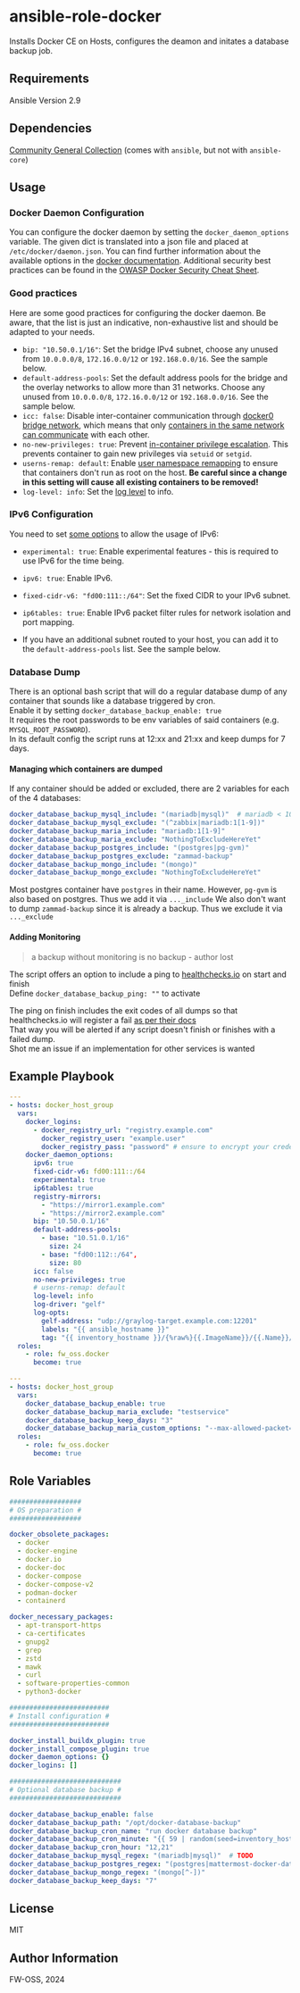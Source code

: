 # ansible-role-docker

Installs Docker CE on Hosts, configures the deamon and initates a database backup job.

## Requirements

Ansible Version 2.9

## Dependencies

[Community General Collection](https://docs.ansible.com/ansible/latest/collections/community/general/index.html) (comes with `ansible`, but not with `ansible-core`)

## Usage

### Docker Daemon Configuration

You can configure the docker daemon by setting the `docker_daemon_options` variable. The given dict is translated into a json file and placed at `/etc/docker/daemon.json`. You can find further information about the available options in the [docker documentation](https://docs.docker.com/reference/cli/dockerd/#daemon-configuration-file). Additional security best practices can be found in the [OWASP Docker Security Cheat Sheet](https://cheatsheetseries.owasp.org/cheatsheets/Docker_Security_Cheat_Sheet.html).

### Good practices

Here are some good practices for configuring the docker daemon. Be aware, that the list is just an indicative, non-exhaustive list and should be adapted to your needs.
- `bip: "10.50.0.1/16"`: Set the bridge IPv4 subnet, choose any unused from `10.0.0.0/8`, `172.16.0.0/12` or `192.168.0.0/16`. See the sample below.
- `default-address-pools`: Set the default address pools for the bridge and the overlay networks to allow more than 31 networks. Choose any unused from `10.0.0.0/8`, `172.16.0.0/12` or `192.168.0.0/16`. See the sample below.
- `icc: false`: Disable inter-container communication through [docker0 bridge network](https://docs.docker.com/network/drivers/bridge/), which means that only [containers in the same network can communicate](https://cheatsheetseries.owasp.org/cheatsheets/Docker_Security_Cheat_Sheet.html#rule-5-be-mindful-of-inter-container-connectivity) with each other.
- `no-new-privileges: true`: Prevent [in-container privilege escalation](https://cheatsheetseries.owasp.org/cheatsheets/Docker_Security_Cheat_Sheet.html#rule-4-prevent-in-container-privilege-escalation). This prevents container to gain new privileges via `setuid` or `setgid`.
- `userns-remap: default`: Enable [user namespace remapping](https://docs.docker.com/engine/security/userns-remap/#enable-userns-remap-on-the-daemon) to ensure that containers don't run as root on the host. **Be careful since a change in this setting will cause all existing containers to be removed!**
- `log-level: info`: Set the [log level](https://cheatsheetseries.owasp.org/cheatsheets/Docker_Security_Cheat_Sheet.html#rule-10-keep-the-docker-daemon-logging-level-at-info) to info.

### IPv6 Configuration

You need to set [some options](https://docs.docker.com/config/daemon/ipv6/) to allow the usage of IPv6:
- `experimental: true`: Enable experimental features - this is required to use IPv6 for the time being.
- `ipv6: true`:  Enable IPv6.
- `fixed-cidr-v6: "fd00:111::/64"`: Set the fixed CIDR to your IPv6 subnet.
- `ip6tables: true`: Enable IPv6 packet filter rules for network isolation and port mapping.

- If you have an additional subnet routed to your host, you can add it to the `default-address-pools` list. See the sample below.

### Database Dump

There is an optional bash script that will do a regular database dump of any container that sounds like a database triggered by cron.  
Enable it by setting `docker_database_backup_enable: true`  
It requires the root passwords to be env variables of said containers (e.g. `MYSQL_ROOT_PASSWORD`).  
In its default config the script runs at 12:xx and 21:xx and keep dumps for 7 days.  

#### Managing which containers are dumped

If any container should be added or excluded, there are 2 variables for each of the 4 databases:

```yaml
docker_database_backup_mysql_include: "(mariadb|mysql)"  # mariadb < 10.5 uses mysqldump
docker_database_backup_mysql_exclude: "(^zabbix|mariadb:1[1-9])"
docker_database_backup_maria_include: "mariadb:1[1-9]"
docker_database_backup_maria_exclude: "NothingToExcludeHereYet"
docker_database_backup_postgres_include: "(postgres|pg-gvm)"
docker_database_backup_postgres_exclude: "zammad-backup"
docker_database_backup_mongo_include: "(mongo)"
docker_database_backup_mongo_exclude: "NothingToExcludeHereYet"
```

Most postgres container have `postgres` in their name. However, `pg-gvm` is also based on postgres. Thus we add it via `..._include` 
We also don't want to dump `zammad-backup` since it is already a backup. Thus we exclude it via `..._exclude`  

#### Adding Monitoring

> a backup without monitoring is no backup - author lost

The script offers an option to include a ping to [healthchecks.io](https://healthchecks.io) on start and finish  
Define `docker_database_backup_ping: ""` to activate  

The ping on finish includes the exit codes of all dumps so that healthchecks.io will register a fail [as per their docs](https://healthchecks.io/docs/http_api/#exitcode-uuid)  
That way you will be alerted if any script doesn't finish or finishes with a failed dump.  
Shot me an issue if an implementation for other services is wanted  

## Example Playbook

```yaml
---
- hosts: docker_host_group
  vars:
    docker_logins:
      - docker_registry_url: "registry.example.com"
        docker_registry_user: "example.user"
        docker_registry_pass: "password" # ensure to encrypt your credentials using ansible vault
    docker_daemon_options:
      ipv6: true
      fixed-cidr-v6: fd00:111::/64
      experimental: true
      ip6tables: true
      registry-mirrors:
        - "https://mirror1.example.com"
        - "https://mirror2.example.com"
      bip: "10.50.0.1/16"
      default-address-pools:
        - base: "10.51.0.1/16"
          size: 24
        - base: "fd00:112::/64",
          size: 80
      icc: false
      no-new-privileges: true
      # userns-remap: default
      log-level: info
      log-driver: "gelf"
      log-opts:
        gelf-address: "udp://graylog-target.example.com:12201"
        labels: "{{ ansible_hostname }}"
        tag: "{{ inventory_hostname }}/{%raw%}{{.ImageName}}/{{.Name}}/{{.ID}}{%endraw%}"
  roles:
    - role: fw_oss.docker
      become: true
```

```yaml
---
- hosts: docker_host_group
  vars:
    docker_database_backup_enable: true
    docker_database_backup_maria_exclude: "testservice"
    docker_database_backup_keep_days: "3"
    docker_database_backup_maria_custom_options: "--max-allowed-packet=1073741824"
  roles:
    - role: fw_oss.docker
      become: true
```


## Role Variables

```yaml
##################
# OS preparation #
##################

docker_obsolete_packages:
  - docker
  - docker-engine
  - docker.io
  - docker-doc
  - docker-compose
  - docker-compose-v2
  - podman-docker
  - containerd

docker_necessary_packages:
  - apt-transport-https
  - ca-certificates
  - gnupg2
  - grep
  - zstd
  - mawk
  - curl
  - software-properties-common
  - python3-docker

#########################
# Install configuration #
#########################

docker_install_buildx_plugin: true
docker_install_compose_plugin: true
docker_daemon_options: {}
docker_logins: []

############################
# Optional database backup #
############################

docker_database_backup_enable: false
docker_database_backup_path: "/opt/docker-database-backup"
docker_database_backup_cron_name: "run docker database backup"
docker_database_backup_cron_minute: "{{ 59 | random(seed=inventory_hostname) }}"
docker_database_backup_cron_hour: "12,21"
docker_database_backup_mysql_regex: "(mariadb|mysql)"  # TODO
docker_database_backup_postgres_regex: "(postgres|mattermost-docker-database).*(?<!zammad-backup_1)$"
docker_database_backup_mongo_regex: "(mongo[^-])"
docker_database_backup_keep_days: "7"
```


## License

MIT

## Author Information

FW-OSS, 2024
